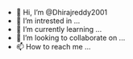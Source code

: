 - 👋 Hi, I’m @Dhirajreddy2001
- 👀 I’m intrested in  ...
- 🌱 I’m currently learning ...
- 💞️ I’m looking to collaborate on ...
- 📫 How to reach me ...

<!---
Dhirajreddy2001/Dhirajreddy2001 is a ✨ special ✨ repository because its `README.md` (this file) appears on your GitHub profile.
You can click the Preview link to take a look at your changes.
--->
